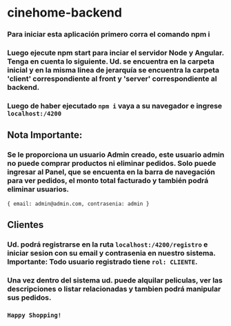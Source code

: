 # cinehome-backend
### Para iniciar esta aplicación primero corra el comando npm i
### Luego ejecute npm start para inciar el servidor Node y Angular. Tenga en cuenta lo siguiente. Ud. se encuentra en la carpeta inicial y en la misma linea de jerarquía se encuentra la carpeta 'client' correspondiente al front y 'server' correspondiente al backend. 

### Luego de haber ejecutado `npm i` vaya a su navegador e ingrese `localhost:/4200`

## Nota Importante:
### Se le proporciona un usuario Admin creado, este usuario admin no puede comprar productos ni eliminar pedidos. Solo puede ingresar al Panel, que se encuenta en la barra de navegación para ver pedidos, el monto total facturado y también podrá eliminar usuarios.
`
{
	email: admin@admin.com,
	contrasenia: admin
}
`
## Clientes
### Ud. podrá registrarse en la ruta `localhost:/4200/registro` e iniciar sesion con su email y contrasenia en nuestro sistema. Importante: Todo usuario registrado tiene `rol: CLIENTE`. 
### Una vez dentro del sistema ud. puede alquilar peliculas, ver las descripciones o listar relacionadas y tambien podrá manipular sus pedidos.

### `Happy Shopping!`

